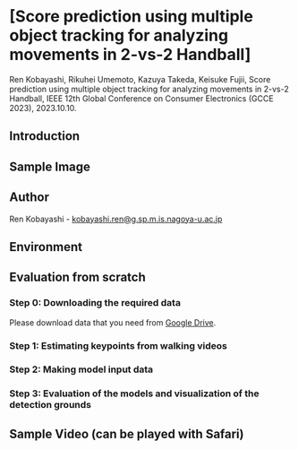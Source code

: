 # [Score prediction using multiple object tracking for analyzing movements in 2-vs-2 Handball]

Ren Kobayashi, Rikuhei Umemoto, Kazuya Takeda, Keisuke Fujii, Score prediction using multiple object tracking for analyzing movements in 2-vs-2 Handball, IEEE 12th Global Conference on Consumer Electronics (GCCE 2023), 2023.10.10. 

## Introduction


## Sample Image


## Author
Ren Kobayashi - kobayashi.ren@g.sp.m.is.nagoya-u.ac.jp

## Environment


## Evaluation from scratch
### Step 0: Downloading the required data

Please download data that you need from [Google Drive](https://drive.google.com/drive/folders/1-7ZCkElkJSG0fVM_Edj_IsQSM-3bxzqe).

### Step 1: Estimating keypoints from walking videos

### Step 2: Making model input data

### Step 3: Evaluation of the models and visualization of the detection grounds

## Sample Video (can be played with Safari)
